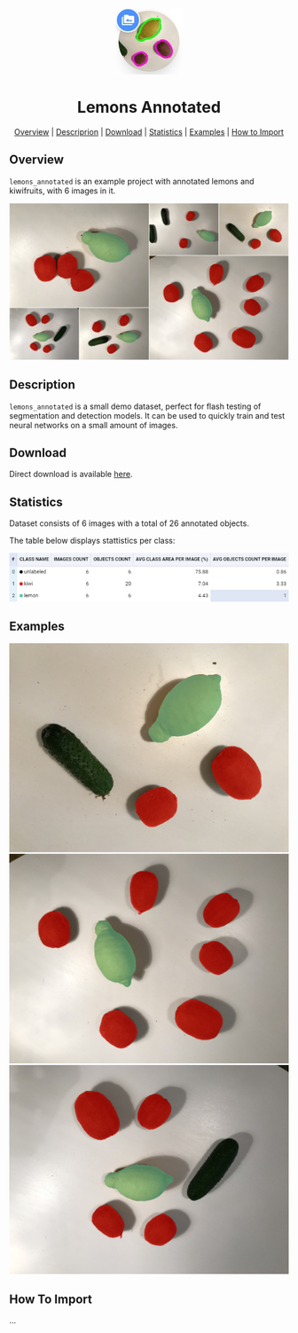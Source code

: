 
<div align="center"> 

![icon](./img/icon.jpg) 

 # Lemons Annotated  

<p align="center">

  <a href="#overview">Overview</a> |
  <a href="#description">Descriprion</a> |
  <a href="#download">Download</a> |
  <a href="#statistics">Statistics</a> |
  <a href="#examples">Examples</a> |
  <a href="#how-to-import">How to Import</a> 
</p>
</div>



## Overview 

 `lemons_annotated` is an example project with annotated lemons and kiwifruits, with 6 images in it. 

![](./img/IMG_0748_pr.jpg)

## Description 

`lemons_annotated` is a small demo dataset, perfect for flash testing of segmentation and detection models. It can be used to quickly train and test neural networks on a small amount of images.

## Download

Direct download is available [here](x).

## Statistics

Dataset consists of 6 images with a total of 26 annotated objects. 

The table below displays stattistics per class:

![](./img/stats.jpg)

## Examples

![](./img/IMG_0748.png) ![](./img/IMG_2084.png) ![](./img/IMG_4451.png) 

## How To Import

...
